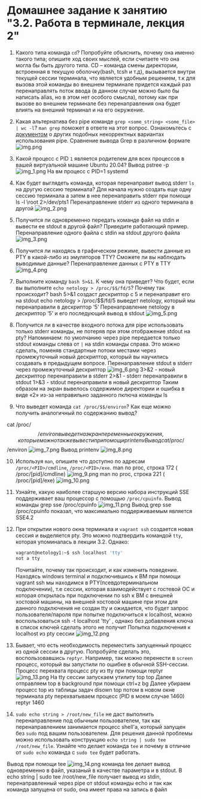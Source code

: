 # Домашнее задание к занятию "3.2. Работа в терминале, лекция 2"

1. Какого типа команда `cd`? Попробуйте объяснить, почему она именно такого типа; опишите ход своих мыслей, если считаете что она могла бы быть другого типа.
CD – команда смены директории, встроенная в текущую оболочку(bash, tcsh и т.д), вызывается внутри текущей сессии терминала, что является удобным решением, т.к для вызова этой команды во внешнем терминале придется каждый раз перенаправлять поток ввода (в данном случае можно было бы написать alias, но в этом нет особого смысла), потому как при вызове во внешнем терминале без перенаправления она будет влиять на внешний терминал и на его окружение.

2. Какая альтернатива без pipe команде `grep <some_string> <some_file> | wc -l`? `man grep` поможет в ответе на этот вопрос. Ознакомьтесь с [документом](http://www.smallo.ruhr.de/award.html) о других подобных некорректных вариантах использования pipe.
Сравнение вывода Grep  в различном формате ![img.png](img.png)

3. Какой процесс с PID `1` является родителем для всех процессов в вашей виртуальной машине Ubuntu 20.04?
Вывод pstree -p ![img_1.png](img_1.png)
На вм процесс с PID=1 systemd

4. Как будет выглядеть команда, которая перенаправит вывод stderr `ls` на другую сессию терминала?
Для начала нужно создать еще одну сессию терминала а затем в нее перенаправить stderr при помощи ls -l  \root 2>/dev/pts1
Перенаправление stderr из одного терминала в другой ![img_2.png](img_2.png)

5. Получится ли одновременно передать команде файл на stdin и вывести ее stdout в другой файл? Приведите работающий пример.
Перенаправление одного файла с stdin на stdout другого файла ![img_3.png](img_3.png)

6. Получится ли находясь в графическом режиме, вывести данные из PTY в какой-либо из эмуляторов TTY? Сможете ли вы наблюдать выводимые данные?
Перенаправление данных с PTY в TTY ![img_4.png](img_4.png)

7. Выполните команду `bash 5>&1`. К чему она приведет? Что будет, если вы выполните `echo netology > /proc/$$/fd/5`? Почему так происходит?
bash 5>&1 создаст дескриптор с 5 и перенаправит его на stdout
echo netology > /proc/$$/fd/5   выведет netology, который мы перенаправили в дескриптор ‘5’ 
Перенаправление netology  в дескриптор ‘5’ и его последующий вывод в stdout ![img_5.png](img_5.png)

8. Получится ли в качестве входного потока для pipe использовать только stderr команды, не потеряв при этом отображение stdout на pty? Напоминаем: по умолчанию через pipe передается только stdout команды слева от `|` на stdin команды справа.
Это можно сделать, поменяв стандартные потоки местами через промежуточный новый дескриптор, который вы научились создавать в предыдущем вопросе.
Перенаправление stdout в stderr через промежуточный дескриптор ![img_6.png](img_6.png)
3>&2 - новый дескриптор перенаправили в stderr 
2>&1 - stderr перенаправили в stdout 
1>&3 - stdout перенаправили  в новый дескриптор
Таким образом на экран вывелось содержимое директории и ошибка в виде «2» из-за неправильно заданного пключа команды ls

9. Что выведет команда `cat /proc/$$/environ`? Как еще можно получить аналогичный по содержанию вывод?

cat /proc/$$/environ выведет на экран переменные окружения, которые можно так же вывести при помощи printenv
Вывод cat/proc/$$/environ ![img_7.png](img_7.png)
Вывод printenv ![img_8.png](img_8.png)

10. Используя `man`, опишите что доступно по адресам `/proc/<PID>/cmdline`, `/proc/<PID>/exe`.
man по proc, строка 172 ( /proc/[pid]/cmdline) ![img_9.png](img_9.png)
man по proc, строка 221 ( /proc/[pid]/exe) ![img_10.png](img_10.png)


11. Узнайте, какую наиболее старшую версию набора инструкций SSE поддерживает ваш процессор с помощью `/proc/cpuinfo`.
Вывод команды grep sse /proc/cpuinfo ![img_11.png](img_11.png)
Вывод grep sse /proc/cpuinfo показал, что максимально поддерживаемым является SSE4.2

12. При открытии нового окна терминала и `vagrant ssh` создается новая сессия и выделяется pty. Это можно подтвердить командой `tty`, которая упоминалась в лекции 3.2. Однако:

     ```bash
     vagrant@netology1:~$ ssh localhost 'tty'
     not a tty
     ```

     Почитайте, почему так происходит, и как изменить поведение.
Находясь  windows terminal и подключившись к ВМ при помощи vagrant ssh мы находимся в PTY(псевдотерминальном подключении), т.е сессии, которая взаимодействует с гостевой ОС и которая  открылась при подключении по ssh к ВМ с внешней хостовой машины, на внешней хостовой машине при этом для данного подключения не создан tty  и ожидается, что будет запрос пользователя/пароля при попытке подключиться к localhost, можно воспользоваться ssh -t localhost 'tty' , однако без добавления ключа в список ключей сделать этого не получит
Попытка подключения к localhost из pty сессии ![img_12.png](img_12.png)

13. Бывает, что есть необходимость переместить запущенный процесс из одной сессии в другую. Попробуйте сделать это, воспользовавшись `reptyr`. Например, так можно перенести в `screen` процесс, который вы запустили по ошибке в обычной SSH-сессии.
Процесс перехвата процесс pty из tty при помощи reptyr ![img_13.png](img_13.png)
На tty сессии запускаем утилиту top
top
Далее отправляем top в background при помощи
ctrl+z
bg
Далее убираем процесс top из таблицы задач
disown top
потом в новом окне терминала pty перехватываем процесс (PID в моем случае 1460) 
reptyr 1460

14. `sudo echo string > /root/new_file` не даст выполнить перенаправление под обычным пользователем, так как перенаправлением занимается процесс shell'а, который запущен без `sudo` под вашим пользователем. Для решения данной проблемы можно использовать конструкцию `echo string | sudo tee /root/new_file`. Узнайте что делает команда `tee` и почему в отличие от `sudo echo` команда с `sudo tee` будет работать.

Вывод при помощи tee ![img_14.png](img_14.png)
команда tee делает вывод одновременно в файл, указаный в качестве параметра и в stdout. В echo string | sudo tee /root/new_file получает вывод из stdin, перенаправленный через pipe от stdout команды echo и так как команда запущена от sudo, она имеет права на запись в файл

